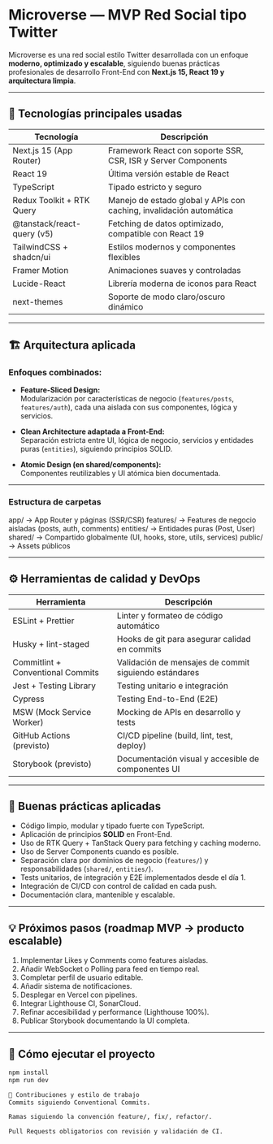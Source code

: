 # Microverse — MVP Red Social tipo Twitter

Microverse es una red social estilo Twitter desarrollada con un enfoque **moderno, optimizado y escalable**, siguiendo buenas prácticas profesionales de desarrollo Front-End con **Next.js 15, React 19 y arquitectura limpia**.

---

## 🚀 Tecnologías principales usadas

| Tecnología                 | Descripción                                                         |
| -------------------------- | ------------------------------------------------------------------- |
| Next.js 15 (App Router)    | Framework React con soporte SSR, CSR, ISR y Server Components       |
| React 19                   | Última versión estable de React                                     |
| TypeScript                 | Tipado estricto y seguro                                            |
| Redux Toolkit + RTK Query  | Manejo de estado global y APIs con caching, invalidación automática |
| @tanstack/react-query (v5) | Fetching de datos optimizado, compatible con React 19               |
| TailwindCSS + shadcn/ui    | Estilos modernos y componentes flexibles                            |
| Framer Motion              | Animaciones suaves y controladas                                    |
| Lucide-React               | Librería moderna de iconos para React                               |
| next-themes                | Soporte de modo claro/oscuro dinámico                               |

---

## 🏗 Arquitectura aplicada

### Enfoques combinados:

- **Feature-Sliced Design:**  
  Modularización por características de negocio (`features/posts`, `features/auth`), cada una aislada con sus componentes, lógica y servicios.
- **Clean Architecture adaptada a Front-End:**  
  Separación estricta entre UI, lógica de negocio, servicios y entidades puras (`entities`), siguiendo principios SOLID.

- **Atomic Design (en shared/components):**  
  Componentes reutilizables y UI atómica bien documentada.

---

### Estructura de carpetas

app/ → App Router y páginas (SSR/CSR)
features/ → Features de negocio aisladas (posts, auth, comments)
entities/ → Entidades puras (Post, User)
shared/ → Compartido globalmente (UI, hooks, store, utils, services)
public/ → Assets públicos

---

## ⚙ Herramientas de calidad y DevOps

| Herramienta                       | Descripción                                           |
| --------------------------------- | ----------------------------------------------------- |
| ESLint + Prettier                 | Linter y formateo de código automático                |
| Husky + lint-staged               | Hooks de git para asegurar calidad en commits         |
| Commitlint + Conventional Commits | Validación de mensajes de commit siguiendo estándares |
| Jest + Testing Library            | Testing unitario e integración                        |
| Cypress                           | Testing End-to-End (E2E)                              |
| MSW (Mock Service Worker)         | Mocking de APIs en desarrollo y tests                 |
| GitHub Actions (previsto)         | CI/CD pipeline (build, lint, test, deploy)            |
| Storybook (previsto)              | Documentación visual y accesible de componentes UI    |

---

## 🔑 Buenas prácticas aplicadas

- Código limpio, modular y tipado fuerte con TypeScript.
- Aplicación de principios **SOLID** en Front-End.
- Uso de RTK Query + TanStack Query para fetching y caching moderno.
- Uso de Server Components cuando es posible.
- Separación clara por dominios de negocio (`features/`) y responsabilidades (`shared/`, `entities/`).
- Tests unitarios, de integración y E2E implementados desde el día 1.
- Integración de CI/CD con control de calidad en cada push.
- Documentación clara, mantenible y escalable.

---

## 💡 Próximos pasos (roadmap MVP → producto escalable)

1. Implementar Likes y Comments como features aisladas.
2. Añadir WebSocket o Polling para feed en tiempo real.
3. Completar perfil de usuario editable.
4. Añadir sistema de notificaciones.
5. Desplegar en Vercel con pipelines.
6. Integrar Lighthouse CI, SonarCloud.
7. Refinar accesibilidad y performance (Lighthouse 100%).
8. Publicar Storybook documentando la UI completa.

---

## 📁 Cómo ejecutar el proyecto

```bash
npm install
npm run dev

👥 Contribuciones y estilo de trabajo
Commits siguiendo Conventional Commits.

Ramas siguiendo la convención feature/, fix/, refactor/.

Pull Requests obligatorios con revisión y validación de CI.
```
